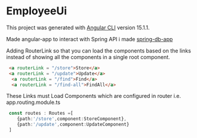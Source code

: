 # EmployeeUi

This project was generated with [Angular CLI](https://github.com/angular/angular-cli) version 15.1.1.

Made angular-app to interact with Spring API i made [spring-db-app]("https://github.com/mananhiteshkataria/spring-db-app")

Adding RouterLink so that you can load the components based on the links instead of showing all the components in a single root component.

``` html
 <a routerLink = "/store">Store</a>
 <a routerLink = "/update">Update</a>
  <a routerLink = "/find">Find</a>
  <a routerLink = "/find-all">FindAll</a>

```
 These Links must Load Components which are configured in router i.e. app.routing.module.ts
``` typescript
 const routes : Routes =[
    {path:'/store',component:StoreComponent},
    {path:'/update',component:UpdateComponent}
 ]
 ```
